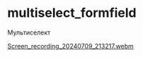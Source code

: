 # multiselect_formfield

Мультиселект

[Screen_recording_20240709_213217.webm](https://github.com/icas711/multiselect_formfield/assets/50333299/c6654766-a680-49b1-a5f5-59d0748d8d61)
